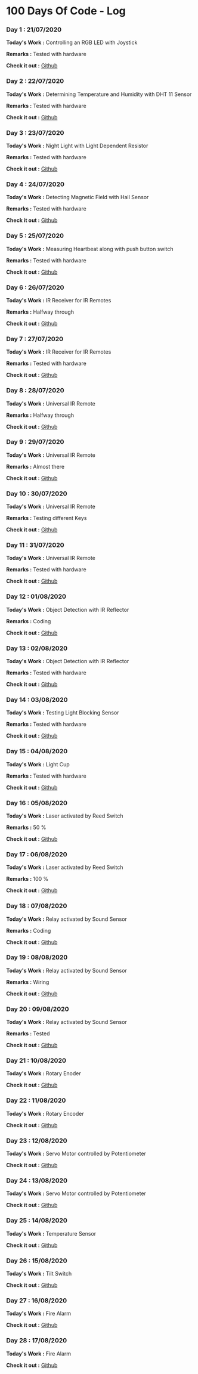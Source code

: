 # 100 Days Of Code - Log

### Day 1 : 21/07/2020

**Today's Work :** Controlling an RGB LED with Joystick

**Remarks :** Tested with hardware

**Check it out :** [Github](https://github.com/mensider/arduino-modules)

### Day 2 : 22/07/2020

**Today's Work :** Determining Temperature and Humidity with DHT 11 Sensor

**Remarks :** Tested with hardware

**Check it out :** [Github](https://github.com/mensider/arduino-modules)

### Day 3 : 23/07/2020

**Today's Work :** Night Light with Light Dependent Resistor

**Remarks :** Tested with hardware

**Check it out :** [Github](https://github.com/mensider/arduino-modules)

### Day 4 : 24/07/2020

**Today's Work :** Detecting Magnetic Field with Hall Sensor

**Remarks :** Tested with hardware

**Check it out :** [Github](https://github.com/mensider/arduino-modules)

### Day 5 : 25/07/2020

**Today's Work :** Measuring Heartbeat along with push button switch

**Remarks :** Tested with hardware

**Check it out :** [Github](https://github.com/mensider/arduino-modules)

### Day 6 : 26/07/2020

**Today's Work :** IR Receiver for IR Remotes

**Remarks :** Halfway through

**Check it out :** [Github](https://github.com/mensider/arduino-modules)

### Day 7 : 27/07/2020

**Today's Work :** IR Receiver for IR Remotes

**Remarks :** Tested with hardware

**Check it out :** [Github](https://github.com/mensider/arduino-modules)

### Day 8 : 28/07/2020

**Today's Work :** Universal IR Remote

**Remarks :** Halfway through

**Check it out :** [Github](https://github.com/mensider/arduino-modules)

### Day 9 : 29/07/2020

**Today's Work :** Universal IR Remote

**Remarks :** Almost there

**Check it out :** [Github](https://github.com/mensider/arduino-modules)

### Day 10 : 30/07/2020

**Today's Work :** Universal IR Remote

**Remarks :** Testing different Keys

**Check it out :** [Github](https://github.com/mensider/arduino-modules)

### Day 11 : 31/07/2020

**Today's Work :** Universal IR Remote

**Remarks :** Tested with hardware

**Check it out :** [Github](https://github.com/mensider/arduino-modules)

### Day 12 : 01/08/2020

**Today's Work :** Object Detection with IR Reflector

**Remarks :** Coding

**Check it out :** [Github](https://github.com/mensider/arduino-modules)

### Day 13 : 02/08/2020

**Today's Work :** Object Detection with IR Reflector

**Remarks :** Tested with hardware

**Check it out :** [Github](https://github.com/mensider/arduino-modules)

### Day 14 : 03/08/2020

**Today's Work :** Testing Light Blocking Sensor

**Remarks :** Tested with hardware

**Check it out :** [Github](https://github.com/mensider/arduino-modules)

### Day 15 : 04/08/2020

**Today's Work :** Light Cup

**Remarks :** Tested with hardware

**Check it out :** [Github](https://github.com/mensider/arduino-modules)

### Day 16 : 05/08/2020

**Today's Work :** Laser activated by Reed Switch

**Remarks :** 50 %

**Check it out :** [Github](https://github.com/mensider/arduino-modules)

### Day 17 : 06/08/2020

**Today's Work :** Laser activated by Reed Switch

**Remarks :** 100 %

**Check it out :** [Github](https://github.com/mensider/arduino-modules)

### Day 18 : 07/08/2020

**Today's Work :** Relay activated by Sound Sensor

**Remarks :** Coding

**Check it out :** [Github](https://github.com/mensider/arduino-modules)

### Day 19 : 08/08/2020

**Today's Work :** Relay activated by Sound Sensor

**Remarks :** Wiring

**Check it out :** [Github](https://github.com/mensider/arduino-modules)

### Day 20 : 09/08/2020

**Today's Work :** Relay activated by Sound Sensor

**Remarks :** Tested

**Check it out :** [Github](https://github.com/mensider/arduino-modules)

### Day 21 : 10/08/2020

**Today's Work :** Rotary Enoder

**Check it out :** [Github](https://github.com/mensider/arduino-modules)

### Day 22 : 11/08/2020

**Today's Work :** Rotary Encoder

**Check it out :** [Github](https://github.com/mensider/arduino-modules)

### Day 23 : 12/08/2020

**Today's Work :** Servo Motor controlled by Potentiometer

**Check it out :** [Github](https://github.com/mensider/arduino-modules)

### Day 24 : 13/08/2020

**Today's Work :** Servo Motor controlled by Potentiometer

**Check it out :** [Github](https://github.com/mensider/arduino-modules)

### Day 25 : 14/08/2020

**Today's Work :** Temperature Sensor

**Check it out :** [Github](https://github.com/mensider/arduino-modules)

### Day 26 : 15/08/2020

**Today's Work :** Tilt Switch

**Check it out :** [Github](https://github.com/mensider/arduino-modules)

### Day 27 : 16/08/2020

**Today's Work :** Fire Alarm

**Check it out :** [Github](https://github.com/mensider/arduino-modules)

### Day 28 : 17/08/2020

**Today's Work :** Fire Alarm

**Check it out :** [Github](https://github.com/mensider/arduino-modules)
